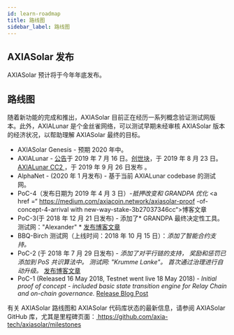 ```yaml
---
id: learn-roadmap
title: 路线图
sidebar_label: 路线图
---
```


## AXIASolar 发布

AXIASolar 预计将于今年年底发布。

## 路线图

随着新功能的完成和推出，AXIASolar 目前正在经历一系列概念验证测试网版本。此外，AXIALunar 是个金丝雀网络，可以测试早期未经审核 AXIASolar 版本的经济状况，以帮助理解 AXIASolar 最终的目标。

- AXIASolar Genesis - 预期 2020 年中。
- AXIALunar - [公告](https://axiacoin.network/axialunar-network-the-canary-network/)于 2019 年 7 月 16 日。[创世块](https://axiacoin.network/axialunar-rollout-and-governance/)，于 2019 年 8 月 23 日。[AXIALunar CC2 ](https://axiacoin.network/axialunar-cc2/)，于 2019 年 9 月 26 日发布 。
- AlphaNet - (2020 年 1 月发布) - 基于当前 AXIALunar codebase 的测试网。
- PoC-4（发布日期为 2019 年 4 月 3 日）-_抵押改变和 GRANDPA 优化_ <a href =“ https://medium.com/axiacoin.network/axiasolar-proof -of-concept-4-arrival with new-way-stake-3b27037346cc“>博客文章</a>
- PoC-3(于 2018 年 12 月 21 日发布) - 添加了* GRANDPA 最终决定性工具。 测试网："Alexander" * [发布博客文章 ](https://medium.com/coinmonks/axiasolar-hello-world-3-poc-3-on-substrate-is-here-c45d100f72e3)
- BBQ-Birch 测试网（上线时间：2018 年 10 月 15 日）：_添加了智能合约支持。_
- PoC-2 (于 2018 年 7 月 29 日发布) - _添加了对平行链的支持， 奖励和惩罚已添加到 PoS 共识算法中。 测试网: "Krumme Lanke"。 首次通过治理进行自动升级。_ [发布博客文章](https://medium.com/axiacoin.network/axiasolar-poc-2-is-here-parachains-runtime-upgrades-and-libp2p-networking-7035bb141c25)
- PoC-1 (Released 16 May 2018, Testnet went live 18 May 2018) - _Initial proof of concept - included basic state transition engine for Relay Chain and on-chain governance._ [Release Blog Post](https://medium.com/axiacoin.network/now-live-axiasolar-proof-of-concept-1-3e718512a8d)

有关 AXIASolar 路线图和 AXIASolar 代码库状态的最新信息，请参阅 AXIASolar GitHub 库，尤其是里程碑页面：[ https://github.com/axia-tech/axiasolar/milestones ](https://github.com/axia-tech/axiasolar/milestones)
